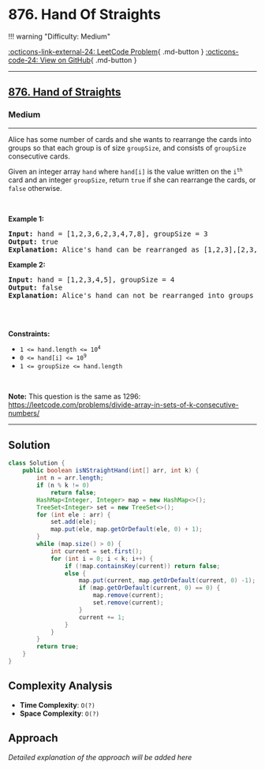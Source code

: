 # 876. Hand Of Straights

!!! warning "Difficulty: Medium"

[:octicons-link-external-24: LeetCode Problem](https://leetcode.com/problems/hand-of-straights/){ .md-button }
[:octicons-code-24: View on GitHub](https://github.com/RAJ8664/Leetcode/tree/master/0876-hand-of-straights){ .md-button }

---

<h2><a href="https://leetcode.com/problems/hand-of-straights">876. Hand of Straights</a></h2><h3>Medium</h3><hr><p>Alice has some number of cards and she wants to rearrange the cards into groups so that each group is of size <code>groupSize</code>, and consists of <code>groupSize</code> consecutive cards.</p>

<p>Given an integer array <code>hand</code> where <code>hand[i]</code> is the value written on the <code>i<sup>th</sup></code> card and an integer <code>groupSize</code>, return <code>true</code> if she can rearrange the cards, or <code>false</code> otherwise.</p>

<p>&nbsp;</p>
<p><strong class="example">Example 1:</strong></p>

<pre>
<strong>Input:</strong> hand = [1,2,3,6,2,3,4,7,8], groupSize = 3
<strong>Output:</strong> true
<strong>Explanation:</strong> Alice&#39;s hand can be rearranged as [1,2,3],[2,3,4],[6,7,8]
</pre>

<p><strong class="example">Example 2:</strong></p>

<pre>
<strong>Input:</strong> hand = [1,2,3,4,5], groupSize = 4
<strong>Output:</strong> false
<strong>Explanation:</strong> Alice&#39;s hand can not be rearranged into groups of 4.

</pre>

<p>&nbsp;</p>
<p><strong>Constraints:</strong></p>

<ul>
	<li><code>1 &lt;= hand.length &lt;= 10<sup>4</sup></code></li>
	<li><code>0 &lt;= hand[i] &lt;= 10<sup>9</sup></code></li>
	<li><code>1 &lt;= groupSize &lt;= hand.length</code></li>
</ul>

<p>&nbsp;</p>
<p><strong>Note:</strong> This question is the same as 1296: <a href="https://leetcode.com/problems/divide-array-in-sets-of-k-consecutive-numbers/" target="_blank">https://leetcode.com/problems/divide-array-in-sets-of-k-consecutive-numbers/</a></p>


---

## Solution

```java
class Solution {
    public boolean isNStraightHand(int[] arr, int k) {
        int n = arr.length;
        if (n % k != 0) 
            return false;
        HashMap<Integer, Integer> map = new HashMap<>();
        TreeSet<Integer> set = new TreeSet<>();
        for (int ele : arr) {
            set.add(ele);
            map.put(ele, map.getOrDefault(ele, 0) + 1);
        }   
        while (map.size() > 0) {
            int current = set.first();
            for (int i = 0; i < k; i++) {
                if (!map.containsKey(current)) return false;
                else {
                    map.put(current, map.getOrDefault(current, 0) -1);
                    if (map.getOrDefault(current, 0) == 0) {
                        map.remove(current);
                        set.remove(current);
                    }
                    current += 1;
                }
            }
        }
        return true;
    }
}
```

## Complexity Analysis

- **Time Complexity**: `O(?)`
- **Space Complexity**: `O(?)`

## Approach

*Detailed explanation of the approach will be added here*

